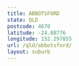 ```yaml
---
title: ABBOTSFORD
state: QLD
postcode: 4670
latitude: -24.88776
longitude: 152.297855
url: /qld/abbotsford/
layout: suburb
---
```

